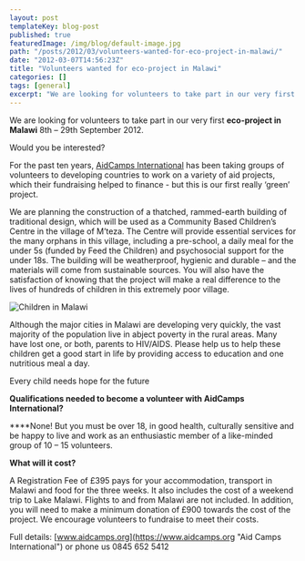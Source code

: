 ```yaml
---
layout: post
templateKey: blog-post
published: true
featuredImage: /img/blog/default-image.jpg
path: "/posts/2012/03/volunteers-wanted-for-eco-project-in-malawi/"
date: "2012-03-07T14:56:23Z"
title: "Volunteers wanted for eco-project in Malawi"
categories: []
tags: [general]
excerpt: "We are looking for volunteers to take part in our very first eco-project in Malawi 8th – 29th Septe..."
---
```


We are looking for volunteers to take part in our very first **eco-project in Malawi** 8th – 29th September 2012.

Would you be interested?

For the past ten years, [AidCamps International](https://www.aidcamps.org "Aid Camps International") has been taking groups of volunteers to developing countries to work on a variety of aid projects, which their fundraising helped to finance - but this is our first really ‘green’ project.

We are planning the construction of a thatched, rammed-earth building of traditional design, which will be used as a Community Based Children’s Centre in the village of M’teza. The Centre will provide essential services for the many orphans in this village, including a pre-school, a daily meal for the under 5s (funded by Feed the Children) and psychosocial support for the under 18s. The building will be weatherproof, hygienic and durable – and the materials will come from sustainable sources. You will also have the satisfaction of knowing that the project will make a real difference to the lives of hundreds of children in this extremely poor village.

![Children in Malawi](https://f000.backblazeb2.com/file/avm-wp-uploads/2012/03/Amended-Poster-for-Malawi-2012-2.jpg "Children in Malawi")

Although the major cities in Malawi are developing very quickly, the vast majority of the population live in abject poverty in the rural areas. Many have lost one, or both, parents to HIV/AIDS.
Please help us to help these children get a good start in life by providing access to education and one nutritious meal a day.

Every child needs hope for the future

**Qualifications needed to become a volunteer with AidCamps International?**

****None! But you must be over 18, in good health, culturally sensitive and be happy to live and work as an enthusiastic member of a like-minded group of 10 – 15 volunteers.

**What will it cost?**

A Registration Fee of £395 pays for your accommodation, transport in Malawi and food for the three weeks. It also includes the cost of a weekend trip to Lake Malawi. Flights to and from Malawi are not included.
In addition, you will need to make a minimum donation of £900 towards the cost of the project. We encourage volunteers to fundraise to meet their costs.

Full details:
[www.aidcamps.org](https://www.aidcamps.org "Aid Camps International") or phone us 0845 652 5412